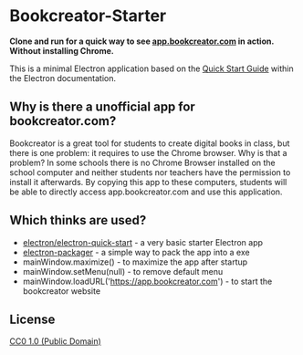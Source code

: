# Bookcreator-Starter

**Clone and run for a quick way to see [app.bookcreator.com](http://app.bookcreator.com) in action. Without installing Chrome.**

This is a minimal Electron application based on the [Quick Start Guide](https://electronjs.org/docs/tutorial/quick-start) within the Electron documentation.

## Why is there a unofficial app for bookcreator.com?

Bookcreator is a great tool for students to create digital books in class, but there is one problem: it requires to use the Chrome browser. Why is that a problem? In some schools there is no Chrome Browser installed on the school computer and neither students nor teachers have the permission to install it afterwards. By copying this app to these computers, students will be able to directly access app.bookcreator.com and use this application.

## Which thinks are used?

- [electron/electron-quick-start](https://github.com/electron/electron-quick-start) - a very basic starter Electron app
- [electron-packager](https://github.com/electron/electron-packager) - a simple way to pack the app into a exe
- mainWindow.maximize() - to maximize the app after startup
- mainWindow.setMenu(null) - to remove default menu
- mainWindow.loadURL('https://app.bookcreator.com') - to start the bookcreator website

## License

[CC0 1.0 (Public Domain)](LICENSE.md)
